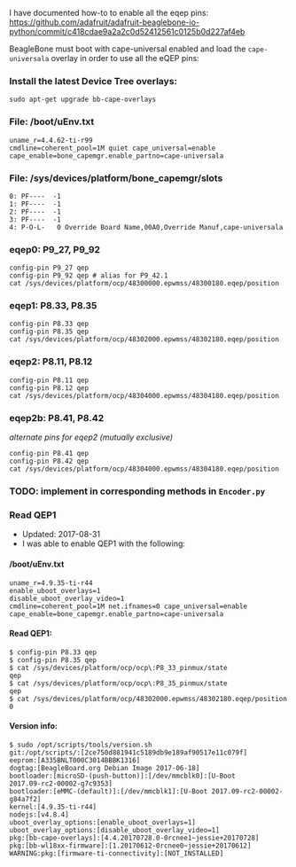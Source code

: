 I have  documented how-to to enable all the eqep pins:
https://github.com/adafruit/adafruit-beaglebone-io-python/commit/c418cdae9a2a2c0d52412561c0125b0d227af4eb

BeagleBone must boot with cape-universal enabled and load the `cape-universala` overlay in order to
use all the eQEP pins:

### Install the latest Device Tree overlays:
```
sudo apt-get upgrade bb-cape-overlays
```

### File: /boot/uEnv.txt
```
uname_r=4.4.62-ti-r99
cmdline=coherent_pool=1M quiet cape_universal=enable
cape_enable=bone_capemgr.enable_partno=cape-universala
```

### File: /sys/devices/platform/bone_capemgr/slots
```
0: PF----  -1 
1: PF----  -1 
2: PF----  -1 
3: PF----  -1 
4: P-O-L-   0 Override Board Name,00A0,Override Manuf,cape-universala
```

### eqep0: P9_27, P9_92
```
config-pin P9_27 qep
config-pin P9_92 qep # alias for P9_42.1
cat /sys/devices/platform/ocp/48300000.epwmss/48300180.eqep/position
```

### eqep1: P8.33, P8.35
```
config-pin P8.33 qep 
config-pin P8.35 qep
cat /sys/devices/platform/ocp/48302000.epwmss/48302180.eqep/position
```

### eqep2: P8.11, P8.12
```
config-pin P8.11 qep 
config-pin P8.12 qep 
cat /sys/devices/platform/ocp/48304000.epwmss/48304180.eqep/position
```

### eqep2b: P8.41, P8.42
_alternate pins for eqep2 (mutually exclusive)_
```
config-pin P8.41 qep 
config-pin P8.42 qep 
cat /sys/devices/platform/ocp/48304000.epwmss/48304180.eqep/position
```

### TODO: implement in corresponding methods in `Encoder.py`


### Read QEP1
* Updated: 2017-08-31
* I was able to enable QEP1 with the following:

#### /boot/uEnv.txt
```
uname_r=4.9.35-ti-r44
enable_uboot_overlays=1
disable_uboot_overlay_video=1
cmdline=coherent_pool=1M net.ifnames=0 cape_universal=enable
cape_enable=bone_capemgr.enable_partno=cape-universala
```

#### Read QEP1:
```
$ config-pin P8.33 qep
$ config-pin P8.35 qep
$ cat /sys/devices/platform/ocp/ocp\:P8_33_pinmux/state
qep
$ cat /sys/devices/platform/ocp/ocp\:P8_35_pinmux/state
qep
$ cat /sys/devices/platform/ocp/48302000.epwmss/48302180.eqep/position
0
```

#### Version info:
```
$ sudo /opt/scripts/tools/version.sh
git:/opt/scripts/:[2ce750d881941c5189db9e189af90517e11c079f]
eeprom:[A335BNLT000C3014BBBK1316]
dogtag:[BeagleBoard.org Debian Image 2017-06-18]
bootloader:[microSD-(push-button)]:[/dev/mmcblk0]:[U-Boot
2017.09-rc2-00002-g7c9353]
bootloader:[eMMC-(default)]:[/dev/mmcblk1]:[U-Boot 2017.09-rc2-00002-g84a7f2]
kernel:[4.9.35-ti-r44]
nodejs:[v4.8.4]
uboot_overlay_options:[enable_uboot_overlays=1]
uboot_overlay_options:[disable_uboot_overlay_video=1]
pkg:[bb-cape-overlays]:[4.4.20170728.0-0rcnee1~jessie+20170728]
pkg:[bb-wl18xx-firmware]:[1.20170612-0rcnee0~jessie+20170612]
WARNING:pkg:[firmware-ti-connectivity]:[NOT_INSTALLED]
```
